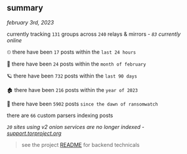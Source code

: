 
## summary
_february 3rd, 2023_

currently tracking `131` groups across `240` relays & mirrors - _`83` currently online_

⏲ there have been `17` posts within the `last 24 hours`

🦈 there have been `24` posts within the `month of february`

🪐 there have been `732` posts within the `last 90 days`

🏚 there have been `216` posts within the `year of 2023`

🦕 there have been `5902` posts `since the dawn of ransomwatch`

there are `66` custom parsers indexing posts

_`20` sites using v2 onion services are no longer indexed - [support.torproject.org](https://support.torproject.org/onionservices/v2-deprecation/)_

> see the project [README](https://github.com/joshhighet/ransomwatch#ransomwatch--) for backend technicals
